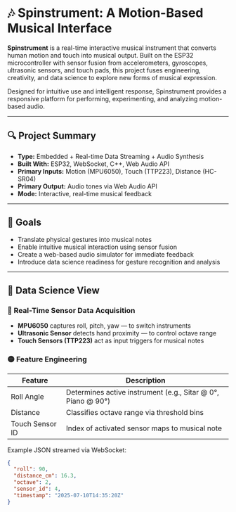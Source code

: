 # 🎶 Spinstrument: A Motion-Based Musical Interface

**Spinstrument** is a real-time interactive musical instrument that converts human motion and touch into musical output. Built on the ESP32 microcontroller with sensor fusion from accelerometers, gyroscopes, ultrasonic sensors, and touch pads, this project fuses engineering, creativity, and data science to explore new forms of musical expression.

Designed for intuitive use and intelligent response, Spinstrument provides a responsive platform for performing, experimenting, and analyzing motion-based audio.

---

## 🔍 Project Summary

- **Type:** Embedded + Real-time Data Streaming + Audio Synthesis
- **Built With:** ESP32, WebSocket, C++, Web Audio API
- **Primary Inputs:** Motion (MPU6050), Touch (TTP223), Distance (HC-SR04)
- **Primary Output:** Audio tones via Web Audio API
- **Mode:** Interactive, real-time musical feedback

---

## 🎯 Goals

- Translate physical gestures into musical notes
- Enable intuitive musical interaction using sensor fusion
- Create a web-based audio simulator for immediate feedback
- Introduce data science readiness for gesture recognition and analysis

---

## 🧠 Data Science View

### 🔴 Real-Time Sensor Data Acquisition
- **MPU6050** captures roll, pitch, yaw — to switch instruments
- **Ultrasonic Sensor** detects hand proximity — to control octave range
- **Touch Sensors (TTP223)** act as input triggers for musical notes

### 🟡 Feature Engineering
| Feature | Description |
|--------|-------------|
| Roll Angle | Determines active instrument (e.g., Sitar @ 0°, Piano @ 90°) |
| Distance | Classifies octave range via threshold bins |
| Touch Sensor ID | Index of activated sensor maps to musical note |

Example JSON streamed via WebSocket:
```json
{
  "roll": 90,
  "distance_cm": 16.3,
  "octave": 2,
  "sensor_id": 4,
  "timestamp": "2025-07-10T14:35:20Z"
}
